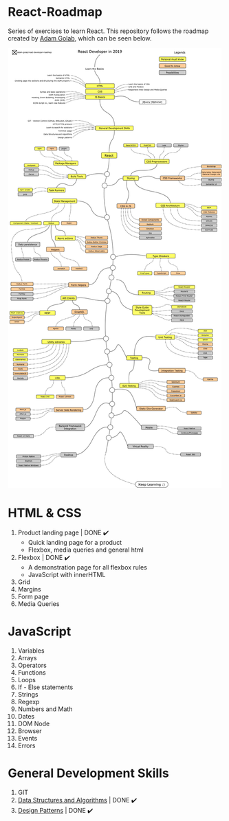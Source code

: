 # React-Roadmap
Series of exercises to learn React. This repository follows the roadmap created by 
[Adam Golab](https://github.com/adam-golab/react-developer-roadmap), which can be seen below.

![alt text](https://github.com/adam-golab/react-developer-roadmap/blob/master/roadmap.png "React Roadmap")

# HTML & CSS
1. Product landing page | DONE :heavy_check_mark:
    - Quick landing page for a product
    - Flexbox, media queries and general html
2. Flexbox | DONE :heavy_check_mark:
    - A demonstration page for all flexbox rules
    - JavaScript with innerHTML
3. Grid
4. Margins
5. Form page
6. Media Queries

# JavaScript
1. Variables
2. Arrays
3. Operators
4. Functions
5. Loops
6. If - Else statements
7. Strings
8. Regexp
9. Numbers and Math
10. Dates
11. DOM Node
12. Browser
13. Events
14. Errors

# General Development Skills
1. GIT
2. [Data Structures and Algorithms](https://github.com/Mahamurahti/DataStructures-Algorithms-Exercises) | DONE :heavy_check_mark:
3. [Design Patterns](https://github.com/Mahamurahti/DesignPattern-Exercises) | DONE :heavy_check_mark:

